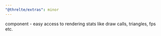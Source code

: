 ```yaml
---
"@threlte/extras": minor
---
```


<PerfMonitor/> component - easy access to rendering stats like draw calls, triangles, fps etc.
